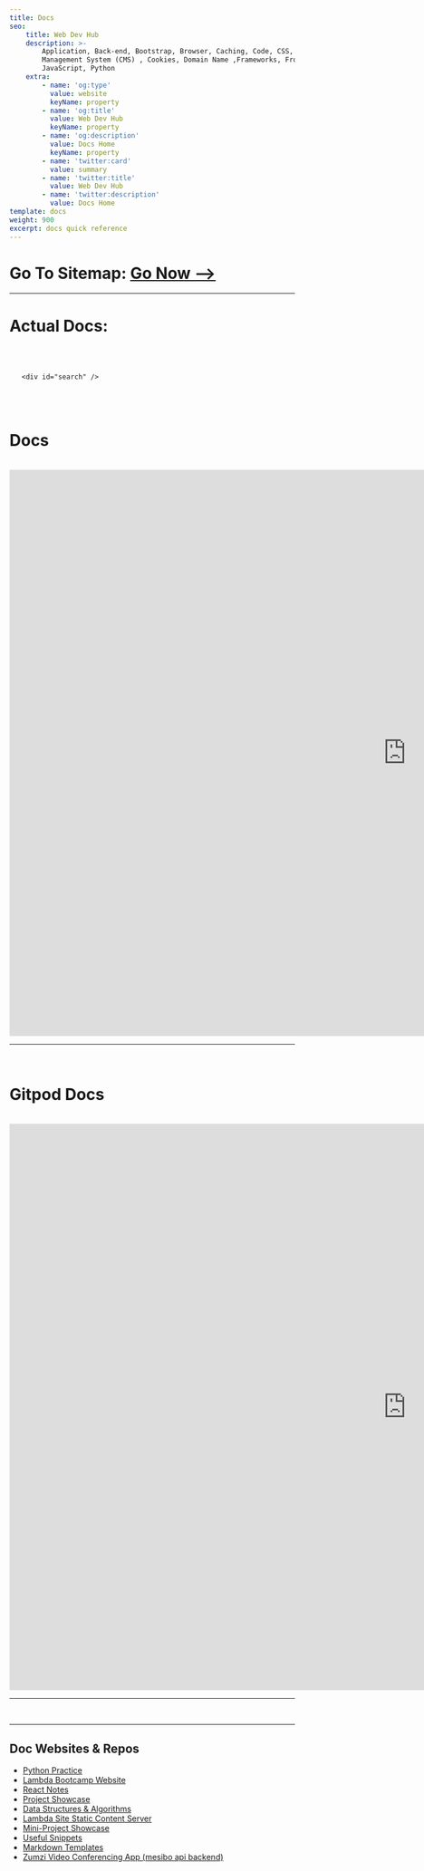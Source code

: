 ```yaml
---
title: Docs
seo:
    title: Web Dev Hub
    description: >-
        Application, Back-end, Bootstrap, Browser, Caching, Code, CSS, Content
        Management System (CMS) , Cookies, Domain Name ,Frameworks, Front-end,
        JavaScript, Python
    extra:
        - name: 'og:type'
          value: website
          keyName: property
        - name: 'og:title'
          value: Web Dev Hub
          keyName: property
        - name: 'og:description'
          value: Docs Home
          keyName: property
        - name: 'twitter:card'
          value: summary
        - name: 'twitter:title'
          value: Web Dev Hub
        - name: 'twitter:description'
          value: Docs Home
template: docs
weight: 900
excerpt: docs quick reference
---
```


# Go To Sitemap: [Go Now -->](./docs/sitemap/)

---

<div id="search">
</div>

# Actual Docs:

<br>
<br>

       <div id="search" />
<br>
               <div id="search" className="inner">
</div>
<br>
<h1>  Docs</h1>
<br>

<iframe class="inner" src="https://docs42.netlify.app/#C:/MY-WEB-DEV/__NEW_GIT/DOCS/docs-collection" height="1000px" width="1400px" scrolling="yes" frameborder="no" loading="lazy" allowtransparency="true" allowfullscreen="true"  frameborder="0" >
</iframe>

<br>
<hr>
<br>

<h1>Gitpod Docs</h1>
<br>

<iframe class="inner" src="https://archive-42.github.io/my-docs-gitpod-html/" height="1000px" width="1400px" scrolling="yes" frameborder="no" loading="lazy" allowtransparency="true" allowfullscreen="true"  frameborder="0" >
</iframe>

<br>
<hr>
<br>


---

## Doc Websites & Repos

-   [Python Practice](https://github.com/bgoonz/PYTHON_PRAC)
-   [Lambda Bootcamp Website](https://lambda-resources.netlify.app/)
-   [React Notes](https://github.com/bgoonz/React_Notes_V3)
-   [Project Showcase](https://github.com/bgoonz/Project-Showcase)
-   [Data Structures & Algorithms](https://github.com/bgoonz/DS-ALGO-OFFICIAL)
-   [Lambda Site Static Content Server](https://github.com/bgoonz/Lambda-Resource-Static-Assets)
-   [Mini-Project Showcase](https://github.com/bgoonz/mini-project-showcase)
-   [Useful Snippets](https://github.com/bgoonz/Useful-Snippets-js)
-   [Markdown Templates](https://github.com/bgoonz/Markdown-Templates)
-   [Zumzi Video Conferencing App (mesibo api backend)](https://github.com/bgoonz/zumzi-chat-messenger)
